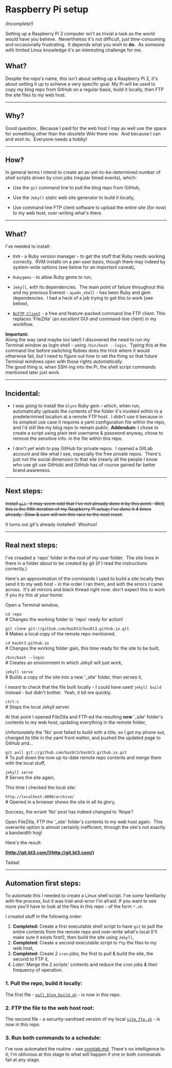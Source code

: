 # Raspberry Pi setup

*(Incomplete!)*

Setting up a Raspberry Pi 2 computer isn't as trivial a task as the world would have you believe.  Nevertheless it's not difficult, just time-consuming and occasionally frustrating.  It depends what you wish to **do.**  As someone with limited Linux knowledge it's an interesting challenge for me.

## What?

Despite the repo's name, this isn't about setting up a Raspberry Pi 2, it's about setting it up to achieve a very specific goal.  My Pi will be used to copy my blog repo from GitHub on a regular basis, build it locally, then FTP the site files to my web host.

---

## Why?

Good question.  Because I paid for the web host I may as well use the space for something other than the obsolete Wiki there now.  And because I can and wish to.  Everyone needs a hobby!

---

## How?

In general terms I intend to create an as-yet-to-be-determined number of shell scripts driven by cron jobs (regular timed events), which:

* Use the `git` command line to pull the blog repo from GitHub,

* Use the `Jekyll` static web site generator to build it locally,

* Use command line FTP client software to upload the entire site (for now) to my web host, over-writing what's there.

---

## What?

I've needed to install:

* `RVM` - a Ruby version manager - to get the stuff that Ruby needs working correctly.  RVM installs on a per-user basis, though there may indeed by system-wide options (see below for an important caveat),

* `Rubygems` - to allow Ruby gems to run,

* `Jekyll`, with its dependencies.  The main point of failure throughout this and my previous Everest - `ayadn_shell` - has been Ruby and gem dependencies.  I had a heck of a job trying to get this to work (see below),

* [`NcFTP Client`](http://www.ncftp.com/) - a free and feature-packed command line FTP client.  This replaces 'FileZilla' (an *excellent* GUI *and* command-line client) in my workflow.

**Important:**    
Along the way (and maybe too late!) I discovered the need to run my Terminal window as login shell - using `/bin/bash --login`.  Typing this at the command line before switching Rubies does the trick where it would otherwise fail, but I need to figure out how to set the thing so that future Terminal windows open with those rights *automatically.*    
The good thing is, when SSH-ing into the Pi, the shell script commands mentioned later just work.

---

## Incidental:

* I was *going* to install the `Glynn` Ruby gem - which, when run, automatically uploads the contents of the folder it's invoked within to a predetermined location at a remote FTP host.  I didn't use it because in its simplest use case it requires a yaml configuration file within the repo, and I'd still like my blog repo to remain public.  **Addendum:** I chose to create a script using plain text username & password anyway, chose to remove the sensitive info. in the file within this repo.

* I don't *yet* wish to pay GitHub for private repos.  I opened a GitLab account and like what I see, especially the free private repos.  There's just not the social dimension to that site (nearly all the people I know who use git use GitHub) and GitHub has of course gained far better brand awareness.

---

## Next steps:

~~Install `git`.  It may seem odd that I've not already done it by this point.  Well, this is the fifth iteration of my Raspberry Pi setup; I've done it 4 times already.  Slow & sure will win *this* race to the next reset.~~

It turns out git's already installed!  Woohoo!

---

## Real next steps:

I've creaded a 'repo' folder in the root of my user folder.  The site lives in there in a folder about to be created by git (if I read the instructions correctly.)

Here's an approximation of the commands I used to build a site locally then send it to my web host - in the order I ran them, and with the errors I came across.  It's all mirrors and black thread right now; don't expect this to work if you try this at *your* home:

Open a Terminal window,

`cd repo`    
\# Changes the working folder to 'repo' ready for action!

`git clone git://github.com/bazbt3/bazbt3.github.io.git`    
\# Makes a local copy of the remote repo mentioned,

`cd bazbt3.github.io`    
\# Changes the working folder gain, this time ready for the site to be built,

`/bin/bash --login`    
\# Creates an environment in which Jekyll will just work,

`jekyll serve`    
\# Builds a copy of the site into a new '_site' folder, then serves it,

I *meant* to check that the file built locally - I could have used `jekyll build` instead - but didn't bother.  Yeah, it bit me quickly.

`ctrl-c`    
\# Stops the local Jekyll server.

At that point I opened FileZilla and FTP-ed the resulting ***new*** '_site' folder's contents to my web host, updating everything in the remote folder,

Unfortunately the 'No' post failed to build with a title; so I got my phone out, changed its title in the yaml front matter, and pushed the updated page to GitHub and...

`git pull git://github.com/bazbt3/bazbt3.github.io.git`    
\# To pull down the now up-to-date remote repo contents and merge them with the local stuff,

`jekyll serve`    
\# Serves the site again,

This time I checked the local site:

`http://localhost:4000/archive/`    
\# Opened in a browser shows the site in all its glory,

Success, the errant 'No' post has indeed changed to 'Nope'!

Open FileZilla, FTP the '_site' folder's contents to my web host again.  This overwrite option is almost certainly inefficient, through the site's not exactly a bandwidth hog!

Here's the result:

**[http://git.bt3.com/](http://git.bt3.com/)**

Tadaa!

---

## Automation first steps:

To automate this I needed to create a Linux shell script.  I've *some* familiarity with the process, but it was trial-and-error I'm afraid.  If you want to see more you'll have to look at the files in this repo - of the form `*.sh`.

I created stuff in the following order:

1. **Completed:** Create a first executable shell script to have `git` to pull the entire contents from the remote repo and over-write what's local (I'll make sure it exists first!), then build the site using `Jekyll`,
2. **Completed:** Create a second executable script to `ftp` the files to my web host,
3. **Completed:** Create 2 `cron` jobs; the first to pull & build the site, the second to FTP it,
4. *Later:* Merge the 2 scripts' contents and reduce the cron jobs & their frequency of operation.

### 1. Pull the repo, build it locally:

The first file - [`pull_blog_build.sh`](pull_blog_build.sh) - is now in this repo.

### 2. FTP the file to the web host root:

The second file - a security-sanitised version of my local [`site_ftp.sh`](site_ftp.sh) - is now in this repo.

### 3. Run both commands to a schedule:

I've now automated the routine - see [crontab.md](crontab.md).  There's no intelligence to it; I'm oblivious at this stage to what will happen if one or both commands fail at any stage.
